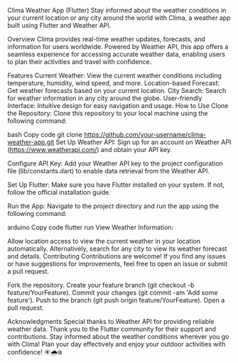 
Clima Weather App (Flutter)
Stay informed about the weather conditions in your current location or any city around the world with Clima, a weather app built using Flutter and Weather API.

Overview
Clima provides real-time weather updates, forecasts, and information for users worldwide. Powered by Weather API, this app offers a seamless experience for accessing accurate weather data, enabling users to plan their activities and travel with confidence.

Features
Current Weather: View the current weather conditions including temperature, humidity, wind speed, and more.
Location-based Forecast: Get weather forecasts based on your current location.
City Search: Search for weather information in any city around the globe.
User-friendly Interface: Intuitive design for easy navigation and usage.
How to Use
Clone the Repository: Clone this repository to your local machine using the following command:

bash
Copy code
git clone https://github.com/your-username/clima-weather-app.git
Set Up Weather API: Sign up for an account on Weather API (https://www.weatherapi.com/) and obtain your API key.

Configure API Key: Add your Weather API key to the project configuration file (lib/constants.dart) to enable data retrieval from the Weather API.

Set Up Flutter: Make sure you have Flutter installed on your system. If not, follow the official installation guide.

Run the App: Navigate to the project directory and run the app using the following command:

arduino
Copy code
flutter run
View Weather Information:

Allow location access to view the current weather in your location automatically.
Alternatively, search for any city to view its weather forecast and details.
Contributing
Contributions are welcome! If you find any issues or have suggestions for improvements, feel free to open an issue or submit a pull request.

Fork the repository.
Create your feature branch (git checkout -b feature/YourFeature).
Commit your changes (git commit -am 'Add some feature').
Push to the branch (git push origin feature/YourFeature).
Open a pull request.

Acknowledgments
Special thanks to Weather API for providing reliable weather data.
Thank you to the Flutter community for their support and contributions.
Stay informed about the weather conditions wherever you go with Clima! Plan your day effectively and enjoy your outdoor activities with confidence! ☀️🌧️❄️
